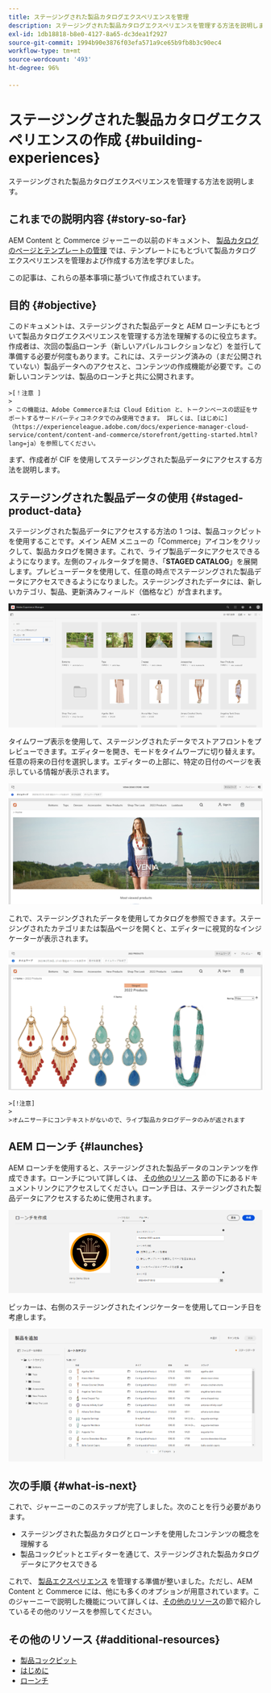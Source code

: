 ```yaml
---
title: ステージングされた製品カタログエクスペリエンスを管理
description: ステージングされた製品カタログエクスペリエンスを管理する方法を説明します。
exl-id: 1db18818-b8e0-4127-8a65-dc3dea1f2927
source-git-commit: 1994b90e3876f03efa571a9ce65b9fb8b3c90ec4
workflow-type: tm+mt
source-wordcount: '493'
ht-degree: 96%

---
```


# ステージングされた製品カタログエクスペリエンスの作成 {#building-experiences}

ステージングされた製品カタログエクスペリエンスを管理する方法を説明します。

## これまでの説明内容 {#story-so-far}

AEM Content と Commerce ジャーニーの以前のドキュメント、 [製品カタログのページとテンプレートの管理](catalog-templates.md) では、テンプレートにもとづいて製品カタログエクスペリエンスを管理および作成する方法を学びました。

この記事は、これらの基本事項に基づいて作成されています。

## 目的 {#objective}

このドキュメントは、ステージングされた製品データと AEM ローンチにもとづいて製品カタログエクスペリエンスを管理する方法を理解するのに役立ちます。作成者は、次回の製品ローンチ（新しいアパレルコレクションなど）を並行して準備する必要が何度もあります。これには、ステージング済みの（まだ公開されていない）製品データへのアクセスと、コンテンツの作成機能が必要です。この新しいコンテンツは、製品のローンチと共に公開されます。

    >[！注意 ]
    >
    > この機能は、Adobe Commerceまたは Cloud Edition と、トークンベースの認証をサポートするサードパーティコネクタでのみ使用できます。 詳しくは、[はじめに]（https://experienceleague.adobe.com/docs/experience-manager-cloud-service/content/content-and-commerce/storefront/getting-started.html?lang=ja）を参照してください。

まず、作成者が CIF を使用してステージングされた製品データにアクセスする方法を説明します。

## ステージングされた製品データの使用 {#staged-product-data}

ステージングされた製品データにアクセスする方法の 1 つは、製品コックピットを使用することです。メイン AEM メニューの「Commerce」アイコンをクリックして、製品カタログを開きます。これで、ライブ製品データにアクセスできるようになります。左側のフィルタータブを開き、「**STAGED CATALOG**」を展開します。プレビューデータを使用して、任意の時点でステージングされた製品データにアクセスできるようになりました。ステージングされたデータには、新しいカテゴリ、製品、更新済みフィールド（価格など）が含まれます。

![ステージコックピット](assets/staged-cockpit.png)

タイムワープ表示を使用して、ステージングされたデータでストアフロントをプレビューできます。エディターを開き、モードをタイムワープに切り替えます。任意の将来の日付を選択します。エディターの上部に、特定の日付のページを表示している情報が表示されます。

![ステージタイムワープ](assets/staged-timewarp.png)

これで、ステージングされたデータを使用してカタログを参照できます。ステージングされたカテゴリまたは製品ページを開くと、エディターに視覚的なインジケーターが表示されます。

![ステージ plp](assets/staged-plp.png)

    >[!注意]
    >
    >オムニサーチにコンテキストがないので、ライブ製品カタログデータのみが返されます

## AEM ローンチ {#launches}

AEM ローンチを使用すると、ステージングされた製品データのコンテンツを作成できます。ローンチについて詳しくは、 [その他のリソース](#additional-resources) 節の下にあるドキュメントリンクにアクセスしてください。ローンチ日は、ステージングされた製品データにアクセスするために使用されます。

![ステージローンチ](assets/staged-launch.png)

ピッカーは、右側のステージングされたインジケーターを使用してローンチ日を考慮します。

![ステージピッカー](assets/staged-picker.png)

## 次の手順 {#what-is-next}

これで、ジャーニーのこのステップが完了しました。次のことを行う必要があります。

* ステージングされた製品カタログとローンチを使用したコンテンツの概念を理解する
* 製品コックピットとエディターを通じて、ステージングされた製品カタログデータにアクセスできる

これで、 [製品エクスペリエンス](product-experience-management.md) を管理する準備が整いました。ただし、AEM Content と Commerce には、他にも多くのオプションが用意されています。このジャーニーで説明した機能について詳しくは、[その他のリソース](#additional-resources)の節で紹介しているその他のリソースを参照してください。

## その他のリソース {#additional-resources}

* [製品コックピット](/help/commerce-cloud/authoring/product-cockpit.md)
* [はじめに](/help/commerce-cloud/getting-started.md)
* [ローンチ](/help/sites-cloud/authoring/launches/overview.md)
